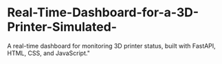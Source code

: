 # Real-Time-Dashboard-for-a-3D-Printer-Simulated-
A real-time dashboard for monitoring 3D printer status, built with FastAPI, HTML, CSS, and JavaScript."
